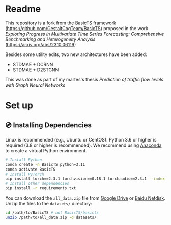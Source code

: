 # Readme

This repository is a fork from the BasicTS framework (https://github.com/GestaltCogTeam/BasicTS) proposed in the work *Exploring Progress in Multivariate Time Series Forecasting: Comprehensive Benchmarking and Heterogeneity Analysis* (https://arxiv.org/abs/2310.06119)


Besides some utility edits, two new architectures have been added: 
- STDMAE + DCRNN 
- STDMAE + D2STGNN

This was done as part of my martes's thesis *Prediction of traffic flow levels with Graph Neural Networks*

# Set up 

## 💿 Installing Dependencies

Linux is recommended (e.g., Ubuntu or CentOS).
Python 3.6 or higher is required (3.8 or higher is recommended).
We recommend using [Anaconda](https://www.anaconda.com/) to create a virtual Python environment.

```bash
# Install Python
conda create -n BasicTS python=3.11
conda activate BasicTS
# Install PyTorch
pip install torch==2.3.1 torchvision==0.18.1 torchaudio==2.3.1 --index-url https://download.pytorch.org/whl/cu121
# Install other dependencies
pip install -r requirements.txt
```

You can download the `all_data.zip` file from [Google Drive](https://drive.google.com/drive/folders/14EJVODCU48fGK0FkyeVom_9lETh80Yjp?usp=sharing) or [Baidu Netdisk](https://pan.baidu.com/s/1shA2scuMdZHlx6pj35Dl7A?pwd=s2xe). Unzip the files to the `datasets/` directory:

```bash
cd /path/to/BasicTS # not BasicTS/basicts
unzip /path/to/all_data.zip -d datasets/
```


